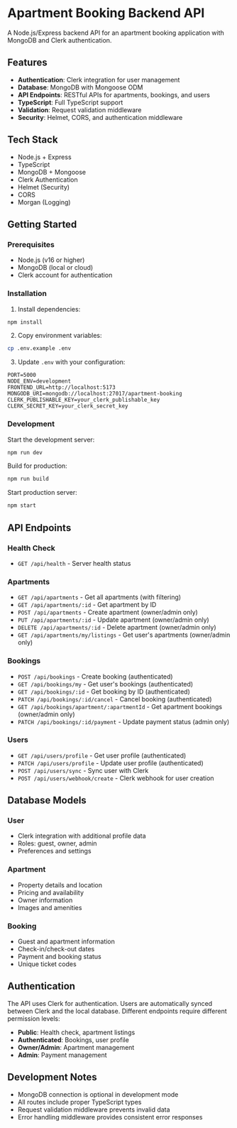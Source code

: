 # Apartment Booking Backend API

A Node.js/Express backend API for an apartment booking application with MongoDB and Clerk authentication.

## Features

- **Authentication**: Clerk integration for user management
- **Database**: MongoDB with Mongoose ODM
- **API Endpoints**: RESTful APIs for apartments, bookings, and users
- **TypeScript**: Full TypeScript support
- **Validation**: Request validation middleware
- **Security**: Helmet, CORS, and authentication middleware

## Tech Stack

- Node.js + Express
- TypeScript
- MongoDB + Mongoose
- Clerk Authentication
- Helmet (Security)
- CORS
- Morgan (Logging)

## Getting Started

### Prerequisites

- Node.js (v16 or higher)
- MongoDB (local or cloud)
- Clerk account for authentication

### Installation

1. Install dependencies:
```bash
npm install
```

2. Copy environment variables:
```bash
cp .env.example .env
```

3. Update `.env` with your configuration:
```env
PORT=5000
NODE_ENV=development
FRONTEND_URL=http://localhost:5173
MONGODB_URI=mongodb://localhost:27017/apartment-booking
CLERK_PUBLISHABLE_KEY=your_clerk_publishable_key
CLERK_SECRET_KEY=your_clerk_secret_key
```

### Development

Start the development server:
```bash
npm run dev
```

Build for production:
```bash
npm run build
```

Start production server:
```bash
npm start
```

## API Endpoints

### Health Check
- `GET /api/health` - Server health status

### Apartments
- `GET /api/apartments` - Get all apartments (with filtering)
- `GET /api/apartments/:id` - Get apartment by ID
- `POST /api/apartments` - Create apartment (owner/admin only)
- `PUT /api/apartments/:id` - Update apartment (owner/admin only)
- `DELETE /api/apartments/:id` - Delete apartment (owner/admin only)
- `GET /api/apartments/my/listings` - Get user's apartments (owner/admin only)

### Bookings
- `POST /api/bookings` - Create booking (authenticated)
- `GET /api/bookings/my` - Get user's bookings (authenticated)
- `GET /api/bookings/:id` - Get booking by ID (authenticated)
- `PATCH /api/bookings/:id/cancel` - Cancel booking (authenticated)
- `GET /api/bookings/apartment/:apartmentId` - Get apartment bookings (owner/admin only)
- `PATCH /api/bookings/:id/payment` - Update payment status (admin only)

### Users
- `GET /api/users/profile` - Get user profile (authenticated)
- `PATCH /api/users/profile` - Update user profile (authenticated)
- `POST /api/users/sync` - Sync user with Clerk
- `POST /api/users/webhook/create` - Clerk webhook for user creation

## Database Models

### User
- Clerk integration with additional profile data
- Roles: guest, owner, admin
- Preferences and settings

### Apartment
- Property details and location
- Pricing and availability
- Owner information
- Images and amenities

### Booking
- Guest and apartment information
- Check-in/check-out dates
- Payment and booking status
- Unique ticket codes

## Authentication

The API uses Clerk for authentication. Users are automatically synced between Clerk and the local database. Different endpoints require different permission levels:

- **Public**: Health check, apartment listings
- **Authenticated**: Bookings, user profile
- **Owner/Admin**: Apartment management
- **Admin**: Payment management

## Development Notes

- MongoDB connection is optional in development mode
- All routes include proper TypeScript types
- Request validation middleware prevents invalid data
- Error handling middleware provides consistent error responses
